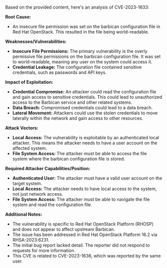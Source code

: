 Based on the provided content, here's an analysis of CVE-2023-1633:

**Root Cause:**

*   An insecure file permission was set on the barbican configuration file in Red Hat OpenStack. This resulted in the file being world-readable.

**Weaknesses/Vulnerabilities:**

*   **Insecure File Permissions:** The primary vulnerability is the overly permissive file permissions on the barbican configuration file. It was set to world-readable, meaning any user on the system could access it.
*   **Credential Leakage:**  The configuration file contained sensitive credentials, such as passwords and API keys.

**Impact of Exploitation:**

*   **Credential Compromise:** An attacker could read the configuration file and gain access to sensitive credentials. This could lead to unauthorized access to the Barbican service and other related systems.
*   **Data Breach:**  Compromised credentials could lead to a data breach.
*   **Lateral Movement:** Attackers could use the stolen credentials to move laterally within the network and gain access to other resources.

**Attack Vectors:**

*   **Local Access:**  The vulnerability is exploitable by an authenticated local attacker. This means the attacker needs to have a user account on the affected system.
*   **File System Access:** The attacker must be able to access the file system where the barbican configuration file is stored.

**Required Attacker Capabilities/Position:**

*   **Authenticated User:** The attacker must have a valid user account on the target system.
*   **Local Access:** The attacker needs to have local access to the system, not just network access.
*   **File System Access:** The attacker must be able to navigate the file system and read the configuration file.

**Additional Notes:**

*   The vulnerability is specific to Red Hat OpenStack Platform (RHOSP) and does not appear to affect upstream Barbican.
*   The issue has been addressed in Red Hat OpenStack Platform 16.2 via RHSA-2023:6231.
*   The initial bug report lacked detail. The reporter did not respond to requests for more information.
*   This CVE is related to CVE-2023-1636, which was reported by the same user.